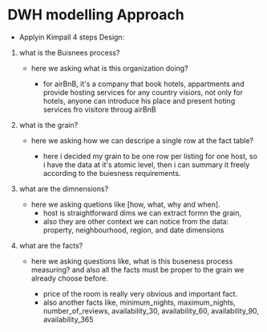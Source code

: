 # DWH modelling Approach

- Applyin Kimpall 4 steps Design:
 
 1. what is the Buisnees process?
    
    - here we asking what is this organization doing?
      
      - for airBnB, it's a company that book hotels, appartments and provide hosting services for any country visiors, 
        not only for hotels, anyone can introduce his place and present hoting services fro visitore throug airBnB   

 2. what is the grain?
    - here we asking how we can descripe a single row at the fact table?
        
        - here i decided my grain to be one row per listing for one host, so i have the data at it's atomic level, 
            then i can summary it freely according to the buiesness requirements. 
            
 3. what are the dimnensions?
    - here we asking quetions like [how, what, why and when].
        - host is straightforward dims we can extract formn the grain, 
        - also they are other context we can notice from the data: property, neighbourhood, region, and date dimensions
 4. what are the facts?
    - here we asking questions like, what is this buseness process measuring? 
      and also all the facts must be proper to the grain we already choose before.
      
        - price of the room is really very obvious and important fact.
        - also another facts like, minimum_nights, maximum_nights, number_of_reviews,
          availability_30, availability_60, availability_90, availability_365 
